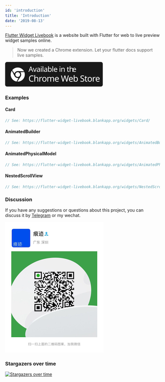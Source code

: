 ```yaml
---
id: 'introduction'
title: 'Introduction'
date: '2019-08-13'
---
```


[Flutter Widget Livebook](](https://flutter-widget-livebook.blankapp.org)) is a website built with Flutter for web to live preview widget samples online.

> Now we created a Chrome extension. Let your flutter docs support live samples.

[![](../../../assets/chrome-web-store.svg)](https://chrome.google.com/webstore/detail/flutter-widget-livebook/lnabimpogllgckbeoneoegflahpefomf)

### Examples

#### Card

```dart liveslice=Card
// See: https://flutter-widget-livebook.blankapp.org/widgets/Card/
```

#### AnimatedBuilder

```dart liveslice=AnimatedBuilder height=400px
// See: https://flutter-widget-livebook.blankapp.org/widgets/AnimatedBuilder/
```

#### AnimatedPhysicalModel

```dart liveslice=AnimatedPhysicalModel
// See: https://flutter-widget-livebook.blankapp.org/widgets/AnimatedPhysicalModel/
```

#### NestedScrollView

```dart liveslice=NestedScrollView mockup=iPhone7
// See: https://flutter-widget-livebook.blankapp.org/widgets/NestedScrollView/
```

### Discussion

If you have any suggestions or questions about this project, you can discuss it by [Telegram](https://t.me/lijy91) or my wechat.

![](../../../assets/wechat_qrcode.png)

### Stargazers over time

[![Stargazers over time](https://starchart.cc/blankapp/flutter-widget-livebook.svg)](https://starchart.cc/blankapp/flutter-widget-livebook)

